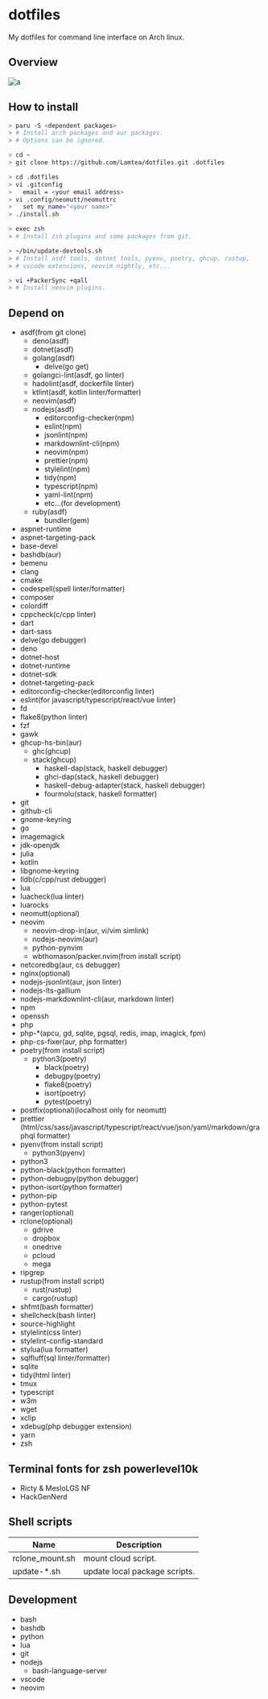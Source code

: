 # dotfiles

My dotfiles for command line interface on Arch linux.

## Overview

![a](https://user-images.githubusercontent.com/48638671/171588449-9a133364-cb2b-4423-a661-0510a0940431.png)

## How to install

```bash
> paru -S <dependent packages>
> # Install arch packages and aur packages.
> # Options can be ignored.
```

```bash
> cd ~
> git clone https://github.com/Lamtea/dotfiles.git .dotfiles
```

```bash
> cd .dotfiles
> vi .gitconfig
>   email = <your email address>
> vi .config/neomutt/neomuttrc
>   set my_name="<your name>"
> ./install.sh
```

```bash
> exec zsh
> # Install zsh plugins and some packages from git.
```

```bash
> ~/bin/update-devtools.sh
> # Install asdf tools, dotnet tools, pyenv, poetry, ghcup, rustup,
> # vscode extensions, neovim nightly, etc...
```

```bash
> vi +PackerSync +qall
> # Install neovim plugins.
```

## Depend on

- asdf(from git clone)
  - deno(asdf)
  - dotnet(asdf)
  - golang(asdf)
    - delve(go get)
  - golangci-lint(asdf, go linter)
  - hadolint(asdf, dockerfile linter)
  - ktlint(asdf, kotlin linter/formatter)
  - neovim(asdf)
  - nodejs(asdf)
    - editorconfig-checker(npm)
    - eslint(npm)
    - jsonlint(npm)
    - markdownlint-cli(npm)
    - neovim(npm)
    - prettier(npm)
    - stylelint(npm)
    - tidy(npm)
    - typescript(npm)
    - yaml-lint(npm)
    - etc...(for development)
  - ruby(asdf)
    - bundler(gem)
- aspnet-runtime
- aspnet-targeting-pack
- base-devel
- bashdb(aur)
- bemenu
- clang
- cmake
- codespell(spell linter/formatter)
- composer
- colordiff
- cppcheck(c/cpp linter)
- dart
- dart-sass
- delve(go debugger)
- deno
- dotnet-host
- dotnet-runtime
- dotnet-sdk
- dotnet-targeting-pack
- editorconfig-checker(editorconfig linter)
- eslint(for javascript/typescript/react/vue linter)
- fd
- flake8(python linter)
- fzf
- gawk
- ghcup-hs-bin(aur)
  - ghc(ghcup)
  - stack(ghcup)
    - haskell-dap(stack, haskell debugger)
    - ghci-dap(stack, haskell debugger)
    - haskell-debug-adapter(stack, haskell debugger)
    - fourmolu(stack, haskell formatter)
- git
- github-cli
- gnome-keyring
- go
- imagemagick
- jdk-openjdk
- julia
- kotlin
- libgnome-keyring
- lldb(c/cpp/rust debugger)
- lua
- luacheck(lua linter)
- luarocks
- neomutt(optional)
- neovim
  - neovim-drop-in(aur, vi/vim simlink)
  - nodejs-neovim(aur)
  - python-pynvim
  - wbthomason/packer.nvim(from install script)
- netcoredbg(aur, cs debugger)
- nginx(optional)
- nodejs-jsonlint(aur, json linter)
- nodejs-lts-gallium
- nodejs-markdownlint-cli(aur, markdown linter)
- npm
- openssh
- php
- php-\*(apcu, gd, sqlite, pgsql, redis, imap, imagick, fpm)
- php-cs-fixer(aur, php formatter)
- poetry(from install script)
  - python3(poetry)
    - black(poetry)
    - debugpy(poetry)
    - flake8(poetry)
    - isort(poetry)
    - pytest(poetry)
- postfix(optional)(localhost only for neomutt)
- prettier
  (html/css/sass/javascript/typescript/react/vue/json/yaml/markdown/graphql formatter)
- pyenv(from install script)
  - python3(pyenv)
- python3
- python-black(python formatter)
- python-debugpy(python debugger)
- python-isort(python formatter)
- python-pip
- python-pytest
- ranger(optional)
- rclone(optional)
  - gdrive
  - dropbox
  - onedrive
  - pcloud
  - mega
- ripgrep
- rustup(from install script)
  - rust(rustup)
  - cargo(rustup)
- shfmt(bash formatter)
- shellcheck(bash linter)
- source-highlight
- stylelint(css linter)
- stylelint-config-standard
- stylua(lua formatter)
- sqlfluff(sql linter/formatter)
- sqlite
- tidy(html linter)
- tmux
- typescript
- w3m
- wget
- xclip
- xdebug(php debugger extension)
- yarn
- zsh

## Terminal fonts for zsh powerlevel10k

- Ricty & MesloLGS NF
- HackGenNerd

## Shell scripts

| Name            | Description                   |
| --------------- | ----------------------------- |
| rclone_mount.sh | mount cloud script.           |
| update-\*.sh    | update local package scripts. |

## Development

- bash
- bashdb
- python
- lua
- git
- nodejs
  - bash-language-server
- vscode
- neovim
